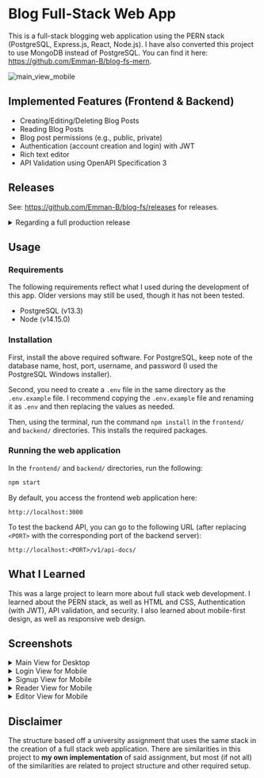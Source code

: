 # Blog Full-Stack Web App

This is a full-stack blogging web application using the PERN stack (PostgreSQL, Express.js, React, Node.js). I have also converted this project to use MongoDB instead of PostgreSQL. You can find it here: https://github.com/Emman-B/blog-fs-mern.

![main_view_mobile](https://user-images.githubusercontent.com/34151856/129804477-212523f3-1606-451c-b4b2-42ae2f82b8e3.png)


## Implemented Features (Frontend & Backend)
- Creating/Editing/Deleting Blog Posts
- Reading Blog Posts
- Blog post permissions (e.g., public, private)
- Authentication (account creation and login) with JWT
- Rich text editor
- API Validation using OpenAPI Specification 3

## Releases
See: https://github.com/Emman-B/blog-fs/releases for releases.

<details>
    <summary>Regarding a full production release</summary>
    At the moment, I do not have plans to officially deploy this project in a production environment. The current plan is to have the application available to host locally.
</details>

## Usage
### Requirements
The following requirements reflect what I used during the development of this app. Older versions may still be used, though it has not been tested.
- PostgreSQL (v13.3)
- Node (v14.15.0)

### Installation

First, install the above required software. For PostgreSQL, keep note of the database name, host, port, username, and password (I used the PostgreSQL Windows installer).

Second, you need to create a `.env` file in the same directory as the `.env.example` file. I recommend copying the `.env.example` file and renaming it as `.env` and then replacing the values as needed.

Then, using the terminal, run the command `npm install` in the `frontend/` and `backend/` directories. This installs the required packages.

### Running the web application
In the `frontend/` and `backend/` directories, run the following: 
```bash
npm start
```

By default, you access the frontend web application here:
```
http://localhost:3000
```

To test the backend API, you can go to the following URL (after replacing `<PORT>` with the corresponding port of the backend server):
```
http://localhost:<PORT>/v1/api-docs/
```


## What I Learned
This was a large project to learn more about full stack web development. I learned about the PERN stack, as well as HTML and CSS, Authentication (with JWT), API validation, and security. I also learned about mobile-first design, as well as responsive web design.

## Screenshots
<details>
    <summary>Main View for Desktop</summary>

![main_view_desktop](https://user-images.githubusercontent.com/34151856/129804587-cc365ee4-a0fa-4c2b-bd55-ddc5f5c868b1.png)

</details>
<details>
    <summary>Login View for Mobile</summary>

![login_view_mobile](https://user-images.githubusercontent.com/34151856/129804712-0801e36d-b492-4481-9271-c138bdef1824.png)

</details>
<details>
    <summary>Signup View for Mobile</summary>

![signup_view_mobile](https://user-images.githubusercontent.com/34151856/129804752-a6a030e5-9a39-436b-b699-6ce94d6e73d0.png)

</details>
<details>
    <summary>Reader View for Mobile</summary>

![reader_view_mobile](https://user-images.githubusercontent.com/34151856/129804883-867939fc-143d-4b7a-a3dd-93ac11bdeb6d.png)

![reader_view_mobile_2](https://user-images.githubusercontent.com/34151856/129804953-93a7a633-286e-4cac-91f2-4fd1d0d60267.png)

</details>
<details>
    <summary>Editor View for Mobile</summary>

![editor_view_mobile](https://user-images.githubusercontent.com/34151856/129805305-aa90d50c-c841-42be-acdf-841ce319be61.png)

</details>

## Disclaimer
The structure based off a university assignment that uses the same stack in the creation of a full stack web application. There are similarities in this project to **my own implementation** of said assignment, but most (if not all) of the similarities are related to project structure and other required setup.

